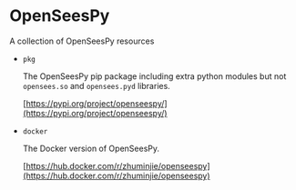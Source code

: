 # OpenSeesPy

A collection of OpenSeesPy resources

- `pkg`

  The OpenSeesPy pip package including extra python modules but not `opensees.so` and `opensees.pyd` libraries.

  [https://pypi.org/project/openseespy/](https://pypi.org/project/openseespy/)

- `docker`

  The Docker version of OpenSeesPy.

  [https://hub.docker.com/r/zhuminjie/openseespy](https://hub.docker.com/r/zhuminjie/openseespy)
